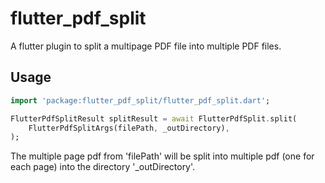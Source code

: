 # flutter_pdf_split

A flutter plugin to split a multipage PDF file into multiple PDF files.

## Usage

```dart
import 'package:flutter_pdf_split/flutter_pdf_split.dart';

FlutterPdfSplitResult splitResult = await FlutterPdfSplit.split(
    FlutterPdfSplitArgs(filePath, _outDirectory),
);
```

The multiple page pdf from 'filePath' will be split into multiple pdf (one for each page) into the directory '_outDirectory'.

